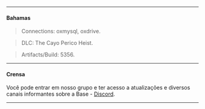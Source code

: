 -------

#### Bahamas
> Connections: oxmysql, oxdrive.

> DLC: The Cayo Perico Heist.

> Artifacts/Build: 5356.

-------

#### Crensa
Você pode entrar em nosso grupo e ter acesso a atualizações e diversos canais informantes sobre a Base - [Discord](https://discord.gg/5BVWp7Zxpe).

-------